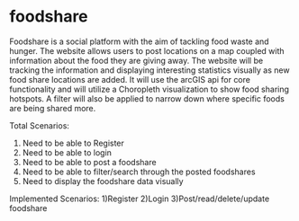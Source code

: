 # foodshare

Foodshare is a social platform with the aim of tackling food waste and hunger. The website allows users to post locations on a map coupled with information about the food they are giving away. The website will be tracking the information and displaying interesting statistics visually as new food share locations are added. It will use the arcGIS api for core functionality and will utilize a Choropleth visualization to show food sharing hotspots. A filter will also be applied to narrow down where specific foods are being shared more.

Total Scenarios: 
1) Need to be able to Register
2) Need to be able to login
3) Need to be able to post a foodshare
4) Need to be able to filter/search through the posted foodshares
5) Need to display the foodshare data visually

Implemented Scenarios:
1)Register
2)Login
3)Post/read/delete/update foodshare
